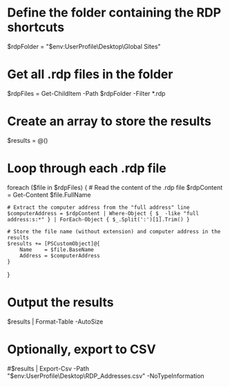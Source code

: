 # Define the folder containing the RDP shortcuts
$rdpFolder = "$env:UserProfile\Desktop\Global Sites"

# Get all .rdp files in the folder
$rdpFiles = Get-ChildItem -Path $rdpFolder -Filter *.rdp

# Create an array to store the results
$results = @()

# Loop through each .rdp file
foreach ($file in $rdpFiles) {
    # Read the content of the .rdp file
    $rdpContent = Get-Content $file.FullName
    
    # Extract the computer address from the "full address" line
    $computerAddress = $rdpContent | Where-Object { $_ -like "full address:s:*" } | ForEach-Object { $_.Split(':')[1].Trim() }
    
    # Store the file name (without extension) and computer address in the results
    $results += [PSCustomObject]@{
        Name    = $file.BaseName
        Address = $computerAddress
    }
}

# Output the results
$results | Format-Table -AutoSize

# Optionally, export to CSV
#$results | Export-Csv -Path "$env:UserProfile\Desktop\RDP_Addresses.csv" -NoTypeInformation